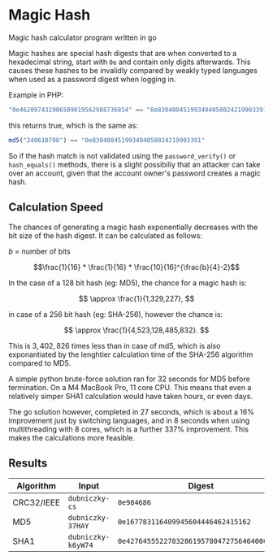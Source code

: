 # Magic Hash

Magic hash calculator program written in go

Magic hashes are special hash digests that are when converted to a hexadecimal string, start with `0e` and contain only digits afterwards. This causes these hashes to be invalidly compared by weakly typed languages when used as a password digest when logging in.

Example in PHP:

```php
"0e462097431906509019562988736854" == "0e830400451993494058024219903391"
```

this returns true, which is the same as:

```php
md5("240610708") == "0e830400451993494058024219903391"
```

So if the hash match is not validated using the `password_verify()` or `hash_equals()` methods, there is a slight possibiliy that an attacker can take over an account, given that the account owner's password creates a magic hash.

## Calculation Speed

The chances of generating a magic hash exponentially decreases with the bit size of the hash digest. It can be calculated as follows:

$b$ = number of bits
```math
\frac{1}{16} * \frac{1}{16} * \frac{10}{16}^{\frac{b}{4}-2}
```

In the case of a 128 bit hash (eg: MD5), the chance for a magic hash is: 

$$ \approx \frac{1}{1,329,227}, $$

in case of a 256 bit hash (eg: SHA-256), however the chance is:

$$ \approx \frac{1}{4,523,128,485,832}. $$

This is $3,402,826$ times less than in case of md5, which is also exponantiated by the lenghtier calculation time of the SHA-256 algorithm compared to MD5.

A simple python brute-force solution ran for 32 seconds for MD5 before termination. On a M4 MacBook Pro, 11 core CPU. This means that even a relatively simper SHA1 calculation would have taken hours, or even days.

The go solution however, completed in 27 seconds, which is about a 16% improvement just by switching languages, and in 8 seconds when using multithreading with 8 cores, which is a further 337% improvement. This makes the calculations more feasible.

## Results

|Algorithm|Input|Digest|Time|
|-|-|-|-|
|CRC32/IEEE|`dubniczky-cs`|`0e984686`|0.24s|
|MD5|`dubniczky-37HAY`|`0e167783116409945604446462415162`|6s|
|SHA1|`dubniczky-k6yW74`|`0e42764555227832861957804727564640004574`|31.5m|
